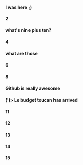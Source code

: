 ####  I was here ;)
#### 2
#### what's nine plus ten?
#### 4
#### what are those
#### 6

#### 8


#### Github is really awesome

#### (')> Le budget toucan has arrived
#### 11
#### 12
#### 13
#### 14
#### 15